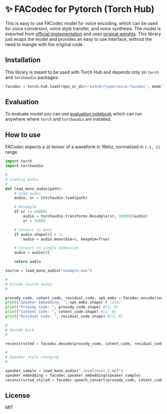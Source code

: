 # ✨ FACodec for Pytorch (Torch Hub)

This is easy to use FACodec model for voice encoding, which can be used for voice conversion, voice style transfer, and voice synthesis. The model is exported from [official implementation](https://github.com/open-mmlab/Amphion/tree/main/models/codec/ns3_codec) and uses [original weights](https://huggingface.co/amphion/naturalspeech3_facodec). This library just wraps the model and provides an easy to use interface, without the need to mangle with the original code.

## Installation

This library is meant to be used with Torch Hub and depends only on `torch` and `torchaudio` packages:

```python
facodec = torch.hub.load(repo_or_dir='ex3ndr/supervoice-facodec', model='facodec', trust_repo = True)
```

## Evaluation

To evaluate model you can use [evaluation notebook](/eval.ipynb) which can run anywhere where `torch` and `torchaudio` are installed.

## How to use

FACodec expects a `1D` tensor of a waveform in 16khz, normalized in `[-1, 1]` range.

```python
import torch
import torchaudio

#
# Loading Audio
#
def load_mono_audio(path):
    # Load audio
    audio, sr = torchaudio.load(path)

    # Resample
    if sr != 16000:
        audio = torchaudio.transforms.Resample(sr, 16000)(audio)
        sr = 16000

    # Convert to mono
    if audio.shape[0] > 1:
        audio = audio.mean(dim=0, keepdim=True)

    # Convert to single dimension
    audio = audio[0]

    return audio

source = load_mono_audio("example.wav")

#
# Encode source audio
# 

prosody_code, cotent_code, residual_code, spk_embs = facodec.encode(source)
print("Speaker Embedding: ", spk_embs.shape) # [256]
print("Prosody Code: ", prosody_code.shape) #[1, N]
print("Content Code: ", cotent_code.shape) #[2, N]
print("Residual Code: ", residual_code.shape) #[3, N]

#
# Decode back
#

reconstructed = facodec.decode(prosody_code, cotent_code, residual_code, spk_embs)

#
# Speaker style changing
#

speaker_sample = load_mono_audio("./eval/eval_2.mp3")
speaker_embedding = facodec.speaker_embedding(speaker_sample)
reconstructed_styled = facodec.speech_convert(prosody_code, cotent_code, speaker_embedding)

```

## License

MIT
